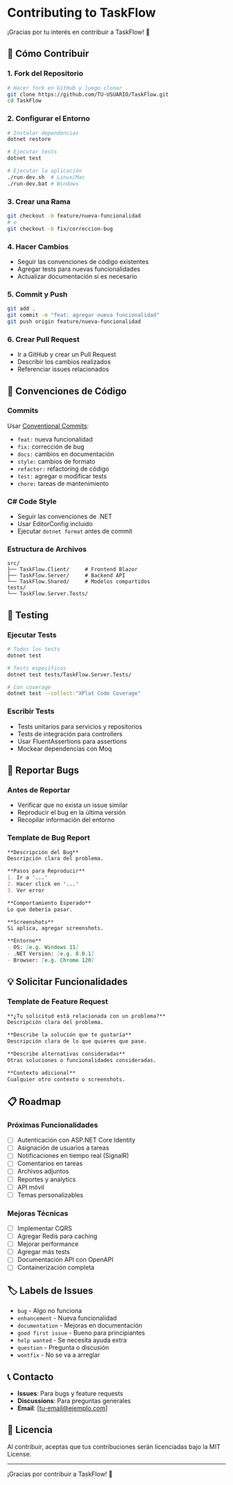 # Contributing to TaskFlow

¡Gracias por tu interés en contribuir a TaskFlow! 🎉

## 🚀 Cómo Contribuir

### 1. Fork del Repositorio
```bash
# Hacer fork en GitHub y luego clonar
git clone https://github.com/TU-USUARIO/TaskFlow.git
cd TaskFlow
```

### 2. Configurar el Entorno
```bash
# Instalar dependencias
dotnet restore

# Ejecutar tests
dotnet test

# Ejecutar la aplicación
./run-dev.sh  # Linux/Mac
./run-dev.bat # Windows
```

### 3. Crear una Rama
```bash
git checkout -b feature/nueva-funcionalidad
# o
git checkout -b fix/correccion-bug
```

### 4. Hacer Cambios
- Seguir las convenciones de código existentes
- Agregar tests para nuevas funcionalidades
- Actualizar documentación si es necesario

### 5. Commit y Push
```bash
git add .
git commit -m "feat: agregar nueva funcionalidad"
git push origin feature/nueva-funcionalidad
```

### 6. Crear Pull Request
- Ir a GitHub y crear un Pull Request
- Describir los cambios realizados
- Referenciar issues relacionados

## 📝 Convenciones de Código

### Commits
Usar [Conventional Commits](https://www.conventionalcommits.org/):
- `feat:` nueva funcionalidad
- `fix:` corrección de bug
- `docs:` cambios en documentación
- `style:` cambios de formato
- `refactor:` refactoring de código
- `test:` agregar o modificar tests
- `chore:` tareas de mantenimiento

### C# Code Style
- Seguir las convenciones de .NET
- Usar EditorConfig incluido
- Ejecutar `dotnet format` antes de commit

### Estructura de Archivos
```
src/
├── TaskFlow.Client/     # Frontend Blazor
├── TaskFlow.Server/     # Backend API
└── TaskFlow.Shared/     # Modelos compartidos
tests/
└── TaskFlow.Server.Tests/
```

## 🧪 Testing

### Ejecutar Tests
```bash
# Todos los tests
dotnet test

# Tests específicos
dotnet test tests/TaskFlow.Server.Tests/

# Con coverage
dotnet test --collect:"XPlat Code Coverage"
```

### Escribir Tests
- Tests unitarios para servicios y repositorios
- Tests de integración para controllers
- Usar FluentAssertions para assertions
- Mockear dependencias con Moq

## 🐛 Reportar Bugs

### Antes de Reportar
- Verificar que no exista un issue similar
- Reproducir el bug en la última versión
- Recopilar información del entorno

### Template de Bug Report
```markdown
**Descripción del Bug**
Descripción clara del problema.

**Pasos para Reproducir**
1. Ir a '...'
2. Hacer click en '...'
3. Ver error

**Comportamiento Esperado**
Lo que debería pasar.

**Screenshots**
Si aplica, agregar screenshots.

**Entorno**
- OS: [e.g. Windows 11]
- .NET Version: [e.g. 8.0.1]
- Browser: [e.g. Chrome 120]
```

## 💡 Solicitar Funcionalidades

### Template de Feature Request
```markdown
**¿Tu solicitud está relacionada con un problema?**
Descripción clara del problema.

**Describe la solución que te gustaría**
Descripción clara de lo que quieres que pase.

**Describe alternativas consideradas**
Otras soluciones o funcionalidades consideradas.

**Contexto adicional**
Cualquier otro contexto o screenshots.
```

## 📋 Roadmap

### Próximas Funcionalidades
- [ ] Autenticación con ASP.NET Core Identity
- [ ] Asignación de usuarios a tareas
- [ ] Notificaciones en tiempo real (SignalR)
- [ ] Comentarios en tareas
- [ ] Archivos adjuntos
- [ ] Reportes y analytics
- [ ] API móvil
- [ ] Temas personalizables

### Mejoras Técnicas
- [ ] Implementar CQRS
- [ ] Agregar Redis para caching
- [ ] Mejorar performance
- [ ] Agregar más tests
- [ ] Documentación API con OpenAPI
- [ ] Containerización completa

## 🏷️ Labels de Issues

- `bug` - Algo no funciona
- `enhancement` - Nueva funcionalidad
- `documentation` - Mejoras en documentación
- `good first issue` - Bueno para principiantes
- `help wanted` - Se necesita ayuda extra
- `question` - Pregunta o discusión
- `wontfix` - No se va a arreglar

## 📞 Contacto

- **Issues**: Para bugs y feature requests
- **Discussions**: Para preguntas generales
- **Email**: [tu-email@ejemplo.com]

## 📄 Licencia

Al contribuir, aceptas que tus contribuciones serán licenciadas bajo la MIT License.

---

¡Gracias por contribuir a TaskFlow! 🙏
